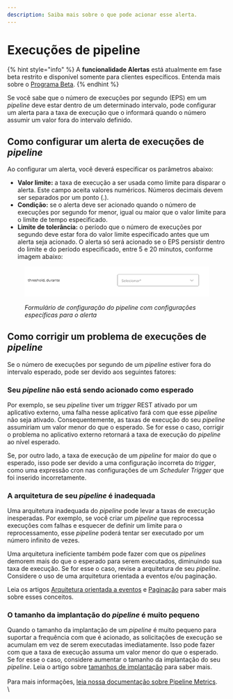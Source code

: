 ```yaml
---
description: Saiba mais sobre o que pode acionar esse alerta.
---
```


# Execuções de pipeline

{% hint style="info" %}
A **funcionalidade Alertas** está atualmente em fase beta restrito e disponível somente para clientes específicos. Entenda mais sobre o [Programa Beta](https://docs.digibee.com/documentation/v/pt-br/geral/programa-beta).
{% endhint %}

Se você sabe que o número de execuções por segundo (EPS) em um _pipeline_ deve estar dentro de um determinado intervalo, pode configurar um alerta para a taxa de execução que o informará quando o número assumir um valor fora do intervalo definido.

## Como configurar um alerta de execuções de _pipeline_

Ao configurar um alerta, você deverá especificar os parâmetros abaixo:

* **Valor limite:** a taxa de execução a ser usada como limite para disparar o alerta. Este campo aceita valores numéricos. Números decimais devem ser separados por um ponto (.).
* **Condição:** se o alerta deve ser acionado quando o número de execuções por segundo for menor, igual ou maior que o valor limite para o limite de tempo especificado.
* **Limite de tolerância:** o período que o número de execuções por segundo deve estar fora do valor limite especificado antes que um alerta seja acionado. O alerta só será acionado se o EPS persistir dentro do limite e do período especificado, entre 5 e 20 minutos, conforme imagem abaixo:

<figure><img src="../../../.gitbook/assets/threshold PT.png" alt=""><figcaption><p><em>Formulário de configuração do pipeline com configurações específicas para o alerta</em></p></figcaption></figure>

## Como corrigir um problema de execuções de _pipeline_

Se o número de execuções por segundo de um _pipeline_ estiver fora do intervalo esperado, pode ser devido aos seguintes fatores:

### Seu _pipeline_ não está sendo acionado como esperado

Por exemplo, se seu _pipeline_ tiver um _trigger_ REST ativado por um aplicativo externo, uma falha nesse aplicativo fará com que esse _pipeline_ não seja ativado. Consequentemente, as taxas de execução do seu _pipeline_ assumiriam um valor menor do que o esperado. Se for esse o caso, corrigir o problema no aplicativo externo retornará a taxa de execução do _pipeline_ ao nível esperado.

Se, por outro lado, a taxa de execução de um _pipeline_ for maior do que o esperado, isso pode ser devido a uma configuração incorreta do _trigger_, como uma expressão cron nas configurações de um _Scheduler Trigger_ que foi inserido incorretamente.

### A arquitetura de seu _pipeline_ é inadequada

Uma arquitetura inadequada do _pipeline_ pode levar a taxas de execução inesperadas. Por exemplo, se você criar um _pipeline_ que reprocessa execuções com falhas e esquecer de definir um limite para o reprocessamento, esse _pipeline_ poderá tentar ser executado por um número infinito de vezes.

Uma arquitetura ineficiente também pode fazer com que os _pipelines_ demorem mais do que o esperado para serem executados, diminuindo sua taxa de execução. Se for esse o caso, revise a arquitetura de seu _pipeline_. Considere o uso de uma arquitetura orientada a eventos e/ou paginação.

Leia os artigos [Arquitetura orientada a eventos](https://docs.digibee.com/documentation/v/pt-br/tutoriais-e-melhores-praticas/arquitetura-orientada-a-eventos) e [Paginação](https://docs.digibee.com/documentation/v/pt-br/tutoriais-e-melhores-praticas/tutorial-de-paginacao) para saber mais sobre esses conceitos.

### O tamanho da implantação do _pipeline_ é muito pequeno

Quando o tamanho da implantação de um _pipeline_ é muito pequeno para suportar a frequência com que é acionado, as solicitações de execução se acumulam em vez de serem executadas imediatamente. Isso pode fazer com que a taxa de execução assuma um valor menor do que o esperado. Se for esse o caso, considere aumentar o tamanho da implantação do seu _pipeline_. Leia o artigo sobre [tamanhos de implantação](https://docs.digibee.com/documentation/v/pt-br/run/runtime) para saber mais.\
\
Para mais informações, [leia nossa documentação sobre Pipeline Metrics](https://docs.digibee.com/documentation/v/pt-br/monitor/pipeline-metrics#execucoes-de-pipeline-por-segundo-eps).\
\

